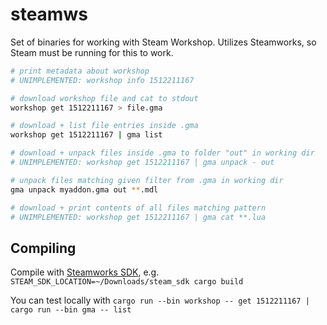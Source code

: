# steamws

Set of binaries for working with Steam Workshop. Utilizes Steamworks, so Steam must be running for this to work.

```bash
# print metadata about workshop
# UNIMPLEMENTED: workshop info 1512211167

# download workshop file and cat to stdout
workshop get 1512211167 > file.gma

# download + list file entries inside .gma
workshop get 1512211167 | gma list

# download + unpack files inside .gma to folder "out" in working dir
# UNIMPLEMENTED: workshop get 1512211167 | gma unpack - out

# unpack files matching given filter from .gma in working dir
gma unpack myaddon.gma out **.mdl

# download + print contents of all files matching pattern
# UNIMPLEMENTED: workshop get 1512211167 | gma cat **.lua 
```

## Compiling 

Compile with [Steamworks SDK](https://partner.steamgames.com/?goto=%2Fdownloads%2Fsteamworks_sdk.zip), e.g. `STEAM_SDK_LOCATION=~/Downloads/steam_sdk cargo build`

You can test locally with `cargo run --bin workshop -- get 1512211167 | cargo run --bin gma -- list`